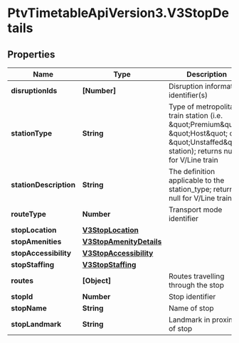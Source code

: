 # PtvTimetableApiVersion3.V3StopDetails

## Properties
Name | Type | Description | Notes
------------ | ------------- | ------------- | -------------
**disruptionIds** | **[Number]** | Disruption information identifier(s) | [optional] 
**stationType** | **String** | Type of metropolitan train station (i.e. \&quot;Premium\&quot;, \&quot;Host\&quot; or \&quot;Unstaffed\&quot; station); returns null for V/Line train | [optional] 
**stationDescription** | **String** | The definition applicable to the station_type; returns null for V/Line train | [optional] 
**routeType** | **Number** | Transport mode identifier | [optional] 
**stopLocation** | [**V3StopLocation**](V3StopLocation.md) |  | [optional] 
**stopAmenities** | [**V3StopAmenityDetails**](V3StopAmenityDetails.md) |  | [optional] 
**stopAccessibility** | [**V3StopAccessibility**](V3StopAccessibility.md) |  | [optional] 
**stopStaffing** | [**V3StopStaffing**](V3StopStaffing.md) |  | [optional] 
**routes** | **[Object]** | Routes travelling through the stop | [optional] 
**stopId** | **Number** | Stop identifier | [optional] 
**stopName** | **String** | Name of stop | [optional] 
**stopLandmark** | **String** | Landmark in proximity of stop | [optional] 
